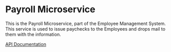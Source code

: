 # Payroll Microservice

This is the Payroll Microservice, part of the Employee Management System.
This service is used to issue paychecks to the Employees and drops mail to them with the information.

<a href="https://documenter.getpostman.com/view/10075006/UzQyq3pb" > API Documentation </a>
